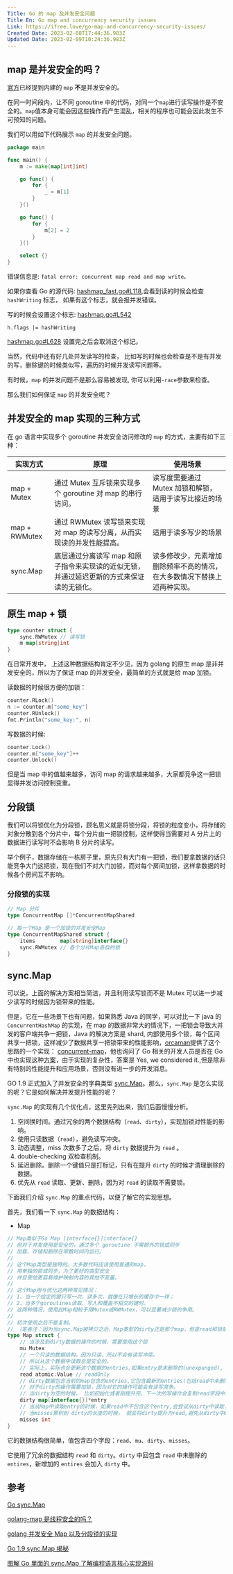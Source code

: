 ```yaml
---
Title: Go 的 map 及并发安全问题
Title En: Go map and concurrency security issues
Link: https://ifree.love/go-map-and-concurrency-security-issues/
Created Date: 2023-02-08T17:44:36.983Z
Updated Date: 2023-02-09T10:24:36.983Z
---
```


## map 是并发安全的吗？

[官方](https://golang.org/doc/faq#atomic_maps)已经提到内建的 `map` **不**是并发安全的。

在同一时间段内，让不同 goroutine 中的代码，对同一个`map`进行读写操作是不安全的。`map`值本身可能会因这些操作而产生混乱，相关的程序也可能会因此发生不可预知的问题。

我们可以用如下代码展示 `map` 的并发安全问题。

```Go
package main

func main() {
	m := make(map[int]int)

	go func() {
		for {
			_ = m[1]
		}
	}()

	go func() {
		for {
			m[2] = 2
		}
	}()

	select {}
}
```

错误信息是: `fatal error: concurrent map read and map write。`

如果你查看 Go 的源代码: [hashmap_fast.go#L118](https://github.com/golang/go/blob/master/src/runtime/hashmap_fast.go#L118),会看到读的时候会检查 `hashWriting` 标志， 如果有这个标志，就会报并发错误。

写的时候会设置这个标志: [hashmap.go#L542](https://github.com/golang/go/blob/master/src/runtime/hashmap.go#L542)

`h.flags |= hashWriting`

[hashmap.go#L628](https://github.com/golang/go/blob/master/src/runtime/hashmap.go#L628) 设置完之后会取消这个标记。

当然，代码中还有好几处并发读写的检查， 比如写的时候也会检查是不是有并发的写，删除键的时候类似写，遍历的时候并发读写问题等。

有时候，`map` 的并发问题不是那么容易被发现, 你可以利用`-race`参数来检查。

那么我们如何保证 `map` 的并发安全呢？

## 并发安全的 map 实现的三种方式

在 go 语言中实现多个 goroutine 并发安全访问修改的 `map` 的方式，主要有如下三种：

| 实现方式      | 原理                                                                                      | 使用场景                                                                 |
| ------------- | ----------------------------------------------------------------------------------------- | ------------------------------------------------------------------------ |
| map + Mutex   | 通过 Mutex 互斥锁来实现多个 goroutine 对 map 的串行访问。                                 | 读写度需要通过 Mutex 加锁和解锁，适用于读写比接近的场景                  |
| map + RWMutex | 通过 RWMutex 读写锁来实现对 map 的读写分离，从而实现读的并发性能提高。                    | 适用于读多写少的场景                                                     |
| sync.Map      | 底层通过分离读写 map 和原子指令来实现读的近似无锁，并通过延迟更新的方式来保证读的无锁化。 | 读多修改少，元素增加删除频率不高的情况，在大多数情况下替换上述两种实现。 |

## 原生 map + 锁

```Go
type counter struct {
	sync.RWMutex // 读写锁
	m map[string]int
}
```

在日常开发中， 上述这种数据结构肯定不少见，因为 golang 的原生 map 是非并发安全的，所以为了保证 map 的并发安全，最简单的方式就是给 map 加锁。

读数据的时候很方便的加锁：

```Go
counter.RLock()
n := counter.m["some_key"]
counter.RUnlock()
fmt.Println("some_key:", n)
```

写数据的时候:

```Go
counter.Lock()
counter.m["some_key"]++
counter.Unlock()
```

但是当 map 中的值越来越多，访问 map 的请求越来越多，大家都竞争这一把锁显得并发访问控制变重。

## 分段锁

我们可以将锁优化为分段锁，顾名思义就是将锁分段，将锁的粒度变小，将存储的对象分散到各个分片中，每个分片由一把锁控制，这样使得当需要对 A 分片上的数据进行读写时不会影响 B 分片的读写。

举个例子，数据存储在一栋房子里，原先只有大门有一把锁，我们要拿数据的话只能竞争大门这把锁，现在我们不对大门加锁，而对每个房间加锁，这样拿数据的时候各个房间互不影响。

### 分段锁的实现

```Go
// Map 分片
type ConcurrentMap []*ConcurrentMapShared

// 每一个Map 是一个加锁的并发安全Map
type ConcurrentMapShared struct {
	items        map[string]interface{}
	sync.RWMutex // 各个分片Map各自的锁
}
```

## sync.Map

可以说，上面的解决方案相当简洁，并且利用读写锁而不是 Mutex 可以进一步减少读写的时候因为锁带来的性能。

但是，它在一些场景下也有问题，如果熟悉 Java 的同学，可以对比一下 java 的 `ConcurrentHashMap` 的实现，在 map 的数据非常大的情况下，一把锁会导致大并发的客户端共争一把锁，Java 的解决方案是 shard, 内部使用多个锁，每个区间共享一把锁，这样减少了数据共享一把锁带来的性能影响，[orcaman](https://github.com/orcaman)提供了这个思路的一个实现： [concurrent-map](https://github.com/orcaman/concurrent-map)，他也询问了 Go 相关的开发人员是否在 Go 中也实现这种[方案](https://github.com/golang/go/issues/20360)，由于实现的复杂性，答案是 Yes, we considered it.,但是除非有特别的性能提升和应用场景，否则没有进一步的开发消息。

GO 1.9 正式加入了并发安全的字典类型 [sync.Map](https://github.com/golang/go/blob/master/src/sync/map.go)。那么，`sync.Map` 是怎么实现的呢？它是如何解决并发提升性能的呢？

`sync.Map` 的实现有几个优化点，这里先列出来，我们后面慢慢分析。

1. 空间换时间。通过冗余的两个数据结构（`read`、`dirty`），实现加锁对性能的影响。
2. 使用只读数据（`read`），避免读写冲突。
3. 动态调整，miss 次数多了之后，将 `dirty` 数据提升为 `read` 。
4. double-checking 双检查机制。
5. 延迟删除。删除一个键值只是打标记，只有在提升 `dirty` 的时候才清理删除的数据。
6. 优先从 `read` 读取、更新、删除，因为对 `read` 的读取不需要锁。

下面我们介绍 `sync.Map` 的重点代码，以便了解它的实现思想。

首先，我们看一下 `sync.Map` 的数据结构：

- Map

```Go
// Map类似于Go Map [interface{}]interface{}
// 但对于并发使用是安全的，通过多个 goroutine 不需额外的锁或同步
// 加载、存储和删除在常数时间内运行。
//
// 这个Map类型是独特的。大多数代码应该使用普通的map，
// 用单独的锁或同步，为了更好的类型安全
// 并且使他更容易维护映射内容的其他不变量。
//
// 这个Map用与优化这两种常见情况：
// 1、当一个给定的键只写一次，读多次，就像在只增长的缓存中一样；
// 2、当多个goroutines读取、写入和覆盖不相交的键时。
// 这两种情况，使用此Map相较于用Mutex或RWMutex，可以显著减少锁的争用。
//
// 初次使用之后不能复制。
// （笔者注：因为当sync.Map被拷贝之后，Map类型的dirty还是那个map，但是read和锁却不是之前的（不在同一世界你拿什么保护我），所以必然导致并发不安全）
type Map struct {
	// 当涉及到dirty数据的操作的时候，需要使用这个锁
	mu Mutex
	// 一个只读的数据结构，因为只读，所以不会有读写冲突。
	// 所以从这个数据中读取总是安全的。
	// 实际上，实际也会更新这个数据的entries,如果entry是未删除的(unexpunged), 并不需要加锁。如果entry已经被删除了，需要加锁，以便更新dirty数据。
	read atomic.Value // readOnly
	// dirty数据包含当前的map包含的entries,它包含最新的entries(包括read中未删除的数据,虽有冗余，但是提升dirty字段为read的时候非常快，不用一个一个的复制，而是直接将这个数据结构作为read字段的一部分),有些数据还可能没有移动到read字段中。
	// 对于dirty的操作需要加锁，因为对它的操作可能会有读写竞争。
	// 当dirty为空的时候， 比如初始化或者刚提升完，下一次的写操作会复制read字段中未删除的数据到这个数据中。
	dirty map[interface{}]*entry
	// 当从Map中读取entry的时候，如果read中不包含这个entry,会尝试从dirty中读取，这个时候会将misses加一，
	// 当misses累积到 dirty的长度的时候， 就会将dirty提升为read,避免从dirty中miss太多次。因为操作dirty需要加锁。
	misses int
}
```

它的数据结构很简单，值包含四个字段：`read`、`mu`、`dirty`、`misses`。

它使用了冗余的数据结构 `read` 和 `dirty`。`dirty` 中回包含 `read` 中未删除的 `entires`，新增加的 `entires` 会加入 `dirty` 中。

## 参考

[Go sync.Map](https://github.com/golang/go/blob/master/src/sync/map.go)

[golang-map 是线程安全的吗？](https://studygolang.com/articles/23184)

[golang 并发安全 Map 以及分段锁的实现](https://segmentfault.com/a/1190000018448064)

[Go 1.9 sync.Map 揭秘](https://colobu.com/2017/07/11/dive-into-sync-Map/#sync-Map)

[图解 Go 里面的 sync.Map 了解编程语言核心实现源码](https://www.codenong.com/j5e08df68f265da33a41/)
